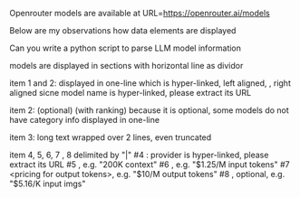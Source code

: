 Openrouter models are available at URL=https://openrouter.ai/models

Below are my observations how data elements are displayed

Can you write a python script to parse LLM model information

models are displayed in sections with horizontal line as dividor

item 1 and 2: displayed in one-line
<model name> which is hyper-linked, left aligned, 
<token counts> , right aligned
sicne model name is hyper-linked, please extract its URL

item 2: (optional)
<categories> (with ranking)
because it is optional, some models do not have category info
displayed in one-line

item 3: long text wrapped over 2 lines, even truncated
<model description>

item 4, 5, 6, 7 , 8 delimited by "|"
#4 <by provider>: provider is hyper-linked, please extract its URL
#5 <context window size>, e.g. "200K context"
#6 <pricing for input tokens>, e.g. "$1.25/M input tokens"
#7 <pricing for output tokens>, e.g. "$10/M output tokens"
#8 <pricing for image>, optional, e.g. "$5.16/K input imgs"

